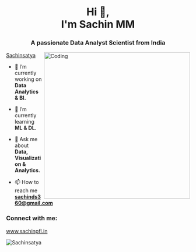 <h1 align="center">Hi 👋,     <br>  I'm Sachin MM</h1>
<h3 align="center">A passionate Data Analyst Scientist from India</h3>
<img align="right" alt="Coding" width="400" src="https://cdn.dribbble.com/users/1162077/screenshots/3848914/programmer.gif">


<p align="left"> <a href="https://www.sachinpfl.xyz/" target="blank">Sachinsatya</a></p>


- 🔭 I’m currently working on **Data Analytics & BI.**

- 🌱 I’m currently learning **ML & DL.**

- 💬 Ask me about **Data, Visualization & Analytics.**

- 📫 How to reach me **sachinds360@gmail.com**

<h3 align="left">Connect with me:</h3>
<p align="left">

<a href="https://www.sachinpfl.xyz/" target="blank">www.sachinpfl.in</a>


<p><img align="center" src="https://github-readme-streak-stats.herokuapp.com/?user=rishavchanda&&theme=tokyonight" alt="Sachinsatya" /></p>
